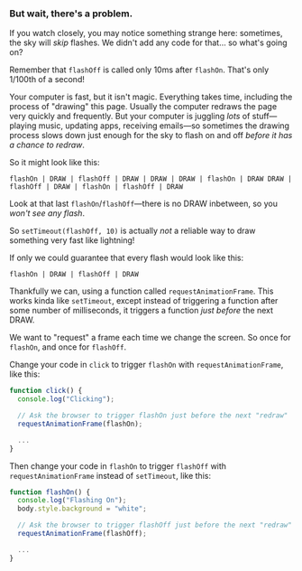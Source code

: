 ### But wait, there's a problem.

If you watch closely, you may notice something strange here: sometimes, the sky will _skip_ flashes. We didn't add any code for that… so what's going on?

Remember that `flashOff` is called only 10ms after `flashOn`. That's only 1/100th of a second!

Your computer is fast, but it isn't magic. Everything takes time, including the process of "drawing" this page. Usually the computer redraws the page very quickly and frequently. But your computer is juggling _lots_ of stuff—playing music, updating apps, receiving emails—so sometimes the drawing process slows down just enough for the sky to flash on and off _before it has a chance to redraw_.

So it might look like this:

`flashOn | DRAW | flashOff | DRAW | DRAW | DRAW | flashOn | DRAW DRAW | flashOff | DRAW | flashOn | flashOff | DRAW`

Look at that last `flashOn`/`flashOff`—there is no DRAW inbetween, so you _won't see any flash_.

So `setTimeout(flashOff, 10)` is actually _not_ a reliable way to draw something very fast like lightning!

If only we could guarantee that every flash would look like this:

`flashOn | DRAW | flashOff | DRAW`

Thankfully we can, using a function called `requestAnimationFrame`. This works kinda like `setTimeout`, except instead of triggering a function after some number of milliseconds, it triggers a function _just before_ the next DRAW.

We want to "request" a frame each time we change the screen. So once for `flashOn`, and once for `flashOff`.

Change your code in `click` to trigger `flashOn` with `requestAnimationFrame`, like this:

```javascript
function click() {
  console.log("Clicking");

  // Ask the browser to trigger flashOn just before the next "redraw"
  requestAnimationFrame(flashOn);

  ...
}
```

Then change your code in `flashOn` to trigger `flashOff` with `requestAnimationFrame` instead of `setTimeout`, like this:

```javascript
function flashOn() {
  console.log("Flashing On");
  body.style.background = "white";

  // Ask the browser to trigger flashOff just before the next "redraw"
  requestAnimationFrame(flashOff);

  ...
}
```

```html

```
